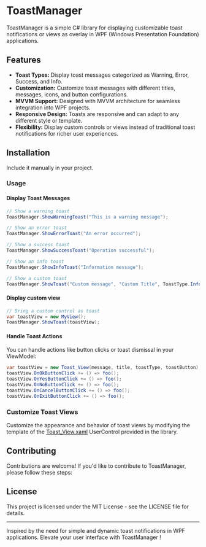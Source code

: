 # ToastManager

ToastManager is a simple C# library for displaying customizable toast notifications or views as overlay in WPF (Windows Presentation Foundation) applications.

## Features

- **Toast Types:** Display toast messages categorized as Warning, Error, Success, and Info.
- **Customization:** Customize toast messages with different titles, messages, icons, and button configurations.
- **MVVM Support:** Designed with MVVM architecture for seamless integration into WPF projects.
- **Responsive Design:** Toasts are responsive and can adapt to any different style or template.
- **Flexibility:** Display custom controls or views instead of traditional toast notifications for richer user experiences.
  
## Installation

Include it manually in your project.

### Usage

#### Display Toast Messages

```cs
// Show a warning toast
ToastManager.ShowWarningToast("This is a warning message");

// Show an error toast
ToastManager.ShowErrorToast("An error occurred");

// Show a success toast
ToastManager.ShowSuccessToast("Operation successful");

// Show an info toast
ToastManager.ShowInfoToast("Information message");

// Show a custom toast
ToastManager.ShowToast("Custom message", "Custom Title", ToastType.Info, ToastButton.Yes | ToastButton.No);
```

#### Display custom view
```cs
// Bring a custom control as toast
var toastView = new MyView();
ToastManager.ShowToast(toastView);
```

#### Handle Toast Actions

You can handle actions like button clicks or toast dismissal in your ViewModel:

```cs
var toastView = new Toast_View(message, title, toastType, toastButton);
toastView.OnOkButtonClick += () => foo();
toastView.OnYesButtonClick += () => foo();
toastView.OnNoButtonClick += () => foo();
toastView.OnCancelButtonClick += () => foo();
toastView.OnExitButtonClick += () => foo();
```

### Customize Toast Views

Customize the appearance and behavior of toast views by modifying the template of the [Toast_View.xaml](https://github.com/V4SS3UR/ToastManager.WPF/blob/main/ToastManager/WPF/View/Toast_View.xaml) UserControl provided in the library. 

## Contributing

Contributions are welcome! If you'd like to contribute to ToastManager, please follow these steps:

## License

This project is licensed under the MIT License - see the LICENSE file for details.


---

Inspired by the need for simple and dynamic toast notifications in WPF applications. Elevate your user interface with ToastManager !
